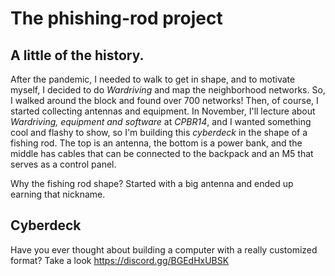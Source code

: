 # The phishing-rod project

## A little of the history.

After the pandemic, I needed to walk to get in shape, and to motivate myself, I decided to do *Wardriving* and map the neighborhood networks. So, I walked around the block and found over 700 networks! Then, of course, I started collecting antennas and equipment.
In November, I'll lecture about *Wardriving, equipment and software* at *CPBR14*, and I wanted something cool and flashy to show, so I'm building this *cyberdeck* in the shape of a fishing rod. The top is an antenna, the bottom is a power bank, and the middle has cables that can be connected to the backpack and an M5 that serves as a control panel.

Why the fishing rod shape? Started with a big antenna and ended up earning that nickname.

## Cyberdeck

Have you ever thought about building a computer with a really customized format? Take a look https://discord.gg/BGEdHxUBSK

